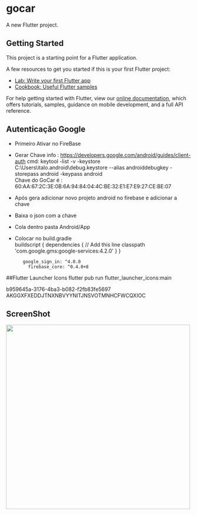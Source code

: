 # gocar

A new Flutter project.

## Getting Started

This project is a starting point for a Flutter application.

A few resources to get you started if this is your first Flutter project:

- [Lab: Write your first Flutter app](https://flutter.dev/docs/get-started/codelab)
- [Cookbook: Useful Flutter samples](https://flutter.dev/docs/cookbook)

For help getting started with Flutter, view our
[online documentation](https://flutter.dev/docs), which offers tutorials,
samples, guidance on mobile development, and a full API reference.


## Autenticação Google

- Primeiro Ativar no FireBase
- Gerar Chave info : https://developers.google.com/android/guides/client-auth
    cmd: keytool -list -v -keystore C:\Users\italo\.android\debug.keystore --alias  androiddebugkey -storepass android -keypass android  
                    Chave do GoCar é : 60:AA:67:2C:3E:0B:6A:94:84:04:4C:BE:32:E1:E7:E9:27:CE:BE:07
- Após gera adicionar novo projeto android no firebase e adicionar a chave 
- Baixa o json com a chave
- Cola dentro pasta Android/App
- Colocar no build.gradle  
        buildscript {
          dependencies {
            // Add this line
            classpath 'com.google.gms:google-services:4.2.0'
          }
        }
            
         google_sign_in: ^4.0.0
           firebase_core: ^0.4.0+8   
           
           
           
 ##Flutter Launcher Icons
 flutter pub run flutter_launcher_icons:main
 
 
 b959645a-3176-4ba3-b082-f2fb83fe5697
 AKGGXFXEDDJTNXNBVYYNITJNSVOTMNHCFWCQXIOC
 
 
 ## ScreenShot

<img src="https://stockflutter-youtube.s3.amazonaws.com/FlutterNetflixUIRedesign/IMAGE.png" height="500em" />
